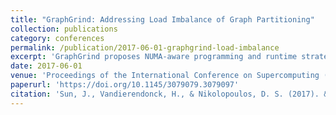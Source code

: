 ```yaml
---
title: "GraphGrind: Addressing Load Imbalance of Graph Partitioning"
collection: publications
category: conferences
permalink: /publication/2017-06-01-graphgrind-load-imbalance
excerpt: 'GraphGrind proposes NUMA-aware programming and runtime strategies to address partitioning-induced load imbalance in graph analytics workloads, improving performance over state-of-the-art systems.'
date: 2017-06-01
venue: 'Proceedings of the International Conference on Supercomputing (ICS)'
paperurl: 'https://doi.org/10.1145/3079079.3079097'
citation: 'Sun, J., Vandierendonck, H., & Nikolopoulos, D. S. (2017). &quot;GraphGrind: Addressing Load Imbalance of Graph Partitioning.&quot; <i>ICS ''17</i>, Article 16. https://doi.org/10.1145/3079079.3079097'
---
```

